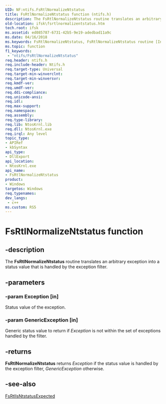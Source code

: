 ```yaml
---
UID: NF:ntifs.FsRtlNormalizeNtstatus
title: FsRtlNormalizeNtstatus function (ntifs.h)
description: The FsRtlNormalizeNtstatus routine translates an arbitrary exception into a status value that is handled by the exception filter.
old-location: ifsk\fsrtlnormalizentstatus.htm
tech.root: ifsk
ms.assetid: ed085787-6731-42b5-9e19-adedbad11a9c
ms.date: 04/16/2018
ms.keywords: FsRtlNormalizeNtstatus, FsRtlNormalizeNtstatus routine [Installable File System Drivers], fsrtlref_f31a9a77-7deb-4919-bfae-874958b15c7f.xml, ifsk.fsrtlnormalizentstatus, ntifs/FsRtlNormalizeNtstatus
ms.topic: function
f1_keywords:
 - "ntifs/FsRtlNormalizeNtstatus"
req.header: ntifs.h
req.include-header: Ntifs.h
req.target-type: Universal
req.target-min-winverclnt: 
req.target-min-winversvr: 
req.kmdf-ver: 
req.umdf-ver: 
req.ddi-compliance: 
req.unicode-ansi: 
req.idl: 
req.max-support: 
req.namespace: 
req.assembly: 
req.type-library: 
req.lib: NtosKrnl.lib
req.dll: NtosKrnl.exe
req.irql: Any level
topic_type:
- APIRef
- kbSyntax
api_type:
- DllExport
api_location:
- NtosKrnl.exe
api_name:
- FsRtlNormalizeNtstatus
product:
- Windows
targetos: Windows
req.typenames: 
dev_langs:
 - c++
ms.custom: RS5
---
```


# FsRtlNormalizeNtstatus function


## -description


The <b>FsRtlNormalizeNtstatus</b> routine translates an arbitrary exception into a status value that is handled by the exception filter.


## -parameters




### -param Exception [in]

Status value of the exception.


### -param GenericException [in]

Generic status value to return if <i>Exception</i> is not within the set of exceptions handled by the filter.


## -returns



<b>FsRtlNormalizeNtstatus</b> returns <i>Exception</i> if the status value is handled by the exception filter, <i>GenericException</i> otherwise.




## -see-also




<a href="https://docs.microsoft.com/windows-hardware/drivers/ddi/content/ntifs/nf-ntifs-_fsrtl_advanced_fcb_header-fsrtlisntstatusexpected">FsRtlIsNtstatusExpected</a>
 

 

